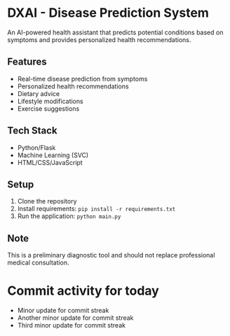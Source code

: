 # DXAI - Disease Prediction System

An AI-powered health assistant that predicts potential conditions based on symptoms and provides personalized health recommendations.

## Features
- Real-time disease prediction from symptoms
- Personalized health recommendations
- Dietary advice
- Lifestyle modifications
- Exercise suggestions

## Tech Stack
- Python/Flask
- Machine Learning (SVC)
- HTML/CSS/JavaScript

## Setup
1. Clone the repository
2. Install requirements: `pip install -r requirements.txt`
3. Run the application: `python main.py`

## Note
This is a preliminary diagnostic tool and should not replace professional medical consultation. 

# Commit activity for today
- Minor update for commit streak 
- Another minor update for commit streak 
- Third minor update for commit streak 